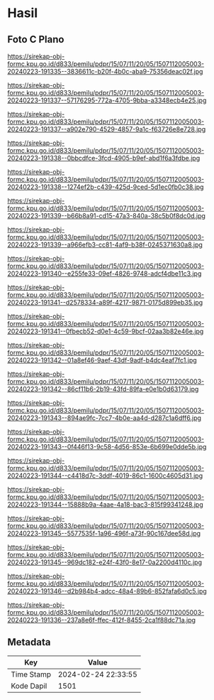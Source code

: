 # Hasil

## Foto C Plano

https://sirekap-obj-formc.kpu.go.id/d833/pemilu/pdpr/15/07/11/20/05/1507112005003-20240223-191335--3836611c-b20f-4b0c-aba9-75356deac02f.jpg

https://sirekap-obj-formc.kpu.go.id/d833/pemilu/pdpr/15/07/11/20/05/1507112005003-20240223-191337--57176295-772a-4705-9bba-a3348ecb4e25.jpg

https://sirekap-obj-formc.kpu.go.id/d833/pemilu/pdpr/15/07/11/20/05/1507112005003-20240223-191337--a902e790-4529-4857-9a1c-f63726e8e728.jpg

https://sirekap-obj-formc.kpu.go.id/d833/pemilu/pdpr/15/07/11/20/05/1507112005003-20240223-191338--0bbcdfce-3fcd-4905-b9ef-abd1f6a3fdbe.jpg

https://sirekap-obj-formc.kpu.go.id/d833/pemilu/pdpr/15/07/11/20/05/1507112005003-20240223-191338--1274ef2b-c439-425d-9ced-5d1ec0fb0c38.jpg

https://sirekap-obj-formc.kpu.go.id/d833/pemilu/pdpr/15/07/11/20/05/1507112005003-20240223-191339--b66b8a91-cd15-47a3-840a-38c5b0f8dc0d.jpg

https://sirekap-obj-formc.kpu.go.id/d833/pemilu/pdpr/15/07/11/20/05/1507112005003-20240223-191339--a966efb3-cc81-4af9-b38f-0245371630a8.jpg

https://sirekap-obj-formc.kpu.go.id/d833/pemilu/pdpr/15/07/11/20/05/1507112005003-20240223-191340--e255fe33-09ef-4826-9748-adcf4dbe11c3.jpg

https://sirekap-obj-formc.kpu.go.id/d833/pemilu/pdpr/15/07/11/20/05/1507112005003-20240223-191341--d2578334-a89f-4217-9871-0175d899eb35.jpg

https://sirekap-obj-formc.kpu.go.id/d833/pemilu/pdpr/15/07/11/20/05/1507112005003-20240223-191341--0fbecb52-d0e1-4c59-9bcf-02aa3b82e46e.jpg

https://sirekap-obj-formc.kpu.go.id/d833/pemilu/pdpr/15/07/11/20/05/1507112005003-20240223-191342--01a8ef46-9aef-43df-9adf-b4dc4eaf7fc1.jpg

https://sirekap-obj-formc.kpu.go.id/d833/pemilu/pdpr/15/07/11/20/05/1507112005003-20240223-191342--86cf11b6-2b19-43fd-89fa-e0e1b0d63179.jpg

https://sirekap-obj-formc.kpu.go.id/d833/pemilu/pdpr/15/07/11/20/05/1507112005003-20240223-191343--894ae9fc-7cc7-4b0e-aa4d-d287c1a6dff6.jpg

https://sirekap-obj-formc.kpu.go.id/d833/pemilu/pdpr/15/07/11/20/05/1507112005003-20240223-191343--0f446f13-9c58-4d56-853e-6b699e0dde5b.jpg

https://sirekap-obj-formc.kpu.go.id/d833/pemilu/pdpr/15/07/11/20/05/1507112005003-20240223-191344--c4418d7c-3ddf-4019-86c1-1600c4605d31.jpg

https://sirekap-obj-formc.kpu.go.id/d833/pemilu/pdpr/15/07/11/20/05/1507112005003-20240223-191344--15888b9a-4aae-4a18-bac3-815f99341248.jpg

https://sirekap-obj-formc.kpu.go.id/d833/pemilu/pdpr/15/07/11/20/05/1507112005003-20240223-191345--5577535f-1a96-496f-a73f-90c167dee58d.jpg

https://sirekap-obj-formc.kpu.go.id/d833/pemilu/pdpr/15/07/11/20/05/1507112005003-20240223-191345--969dc182-e24f-43f0-8e17-0a2200d4110c.jpg

https://sirekap-obj-formc.kpu.go.id/d833/pemilu/pdpr/15/07/11/20/05/1507112005003-20240223-191346--d2b984b4-adcc-48a4-89b6-852fafa6d0c5.jpg

https://sirekap-obj-formc.kpu.go.id/d833/pemilu/pdpr/15/07/11/20/05/1507112005003-20240223-191336--237a8e6f-ffec-412f-8455-2ca1f88dc71a.jpg


## Metadata

| Key        | Value               |
| ---------- | ------------------- |
| Time Stamp | 2024-02-24 22:33:55 |
| Kode Dapil | 1501                |



